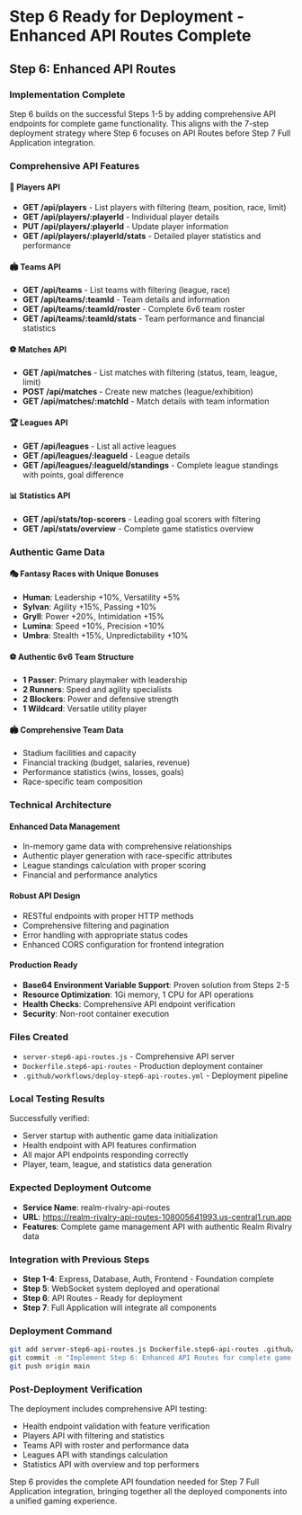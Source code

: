 # Step 6 Ready for Deployment - Enhanced API Routes Complete

## Step 6: Enhanced API Routes

### Implementation Complete
Step 6 builds on the successful Steps 1-5 by adding comprehensive API endpoints for complete game functionality. This aligns with the 7-step deployment strategy where Step 6 focuses on API Routes before Step 7 Full Application integration.

### Comprehensive API Features

#### 🏃 Players API
- **GET /api/players** - List players with filtering (team, position, race, limit)
- **GET /api/players/:playerId** - Individual player details
- **PUT /api/players/:playerId** - Update player information
- **GET /api/players/:playerId/stats** - Detailed player statistics and performance

#### 🏟️ Teams API  
- **GET /api/teams** - List teams with filtering (league, race)
- **GET /api/teams/:teamId** - Team details and information
- **GET /api/teams/:teamId/roster** - Complete 6v6 team roster
- **GET /api/teams/:teamId/stats** - Team performance and financial statistics

#### ⚽ Matches API
- **GET /api/matches** - List matches with filtering (status, team, league, limit)
- **POST /api/matches** - Create new matches (league/exhibition)
- **GET /api/matches/:matchId** - Match details with team information

#### 🏆 Leagues API
- **GET /api/leagues** - List all active leagues
- **GET /api/leagues/:leagueId** - League details
- **GET /api/leagues/:leagueId/standings** - Complete league standings with points, goal difference

#### 📊 Statistics API
- **GET /api/stats/top-scorers** - Leading goal scorers with filtering
- **GET /api/stats/overview** - Complete game statistics overview

### Authentic Game Data

#### 🎭 Fantasy Races with Unique Bonuses
- **Human**: Leadership +10%, Versatility +5%
- **Sylvan**: Agility +15%, Passing +10%  
- **Gryll**: Power +20%, Intimidation +15%
- **Lumina**: Speed +10%, Precision +10%
- **Umbra**: Stealth +15%, Unpredictability +10%

#### ⚽ Authentic 6v6 Team Structure
- **1 Passer**: Primary playmaker with leadership
- **2 Runners**: Speed and agility specialists  
- **2 Blockers**: Power and defensive strength
- **1 Wildcard**: Versatile utility player

#### 🏟️ Comprehensive Team Data
- Stadium facilities and capacity
- Financial tracking (budget, salaries, revenue)
- Performance statistics (wins, losses, goals)
- Race-specific team composition

### Technical Architecture

#### Enhanced Data Management
- In-memory game data with comprehensive relationships
- Authentic player generation with race-specific attributes
- League standings calculation with proper scoring
- Financial and performance analytics

#### Robust API Design
- RESTful endpoints with proper HTTP methods
- Comprehensive filtering and pagination
- Error handling with appropriate status codes
- Enhanced CORS configuration for frontend integration

#### Production Ready
- **Base64 Environment Variable Support**: Proven solution from Steps 2-5
- **Resource Optimization**: 1Gi memory, 1 CPU for API operations
- **Health Checks**: Comprehensive API endpoint verification
- **Security**: Non-root container execution

### Files Created
- `server-step6-api-routes.js` - Comprehensive API server
- `Dockerfile.step6-api-routes` - Production deployment container
- `.github/workflows/deploy-step6-api-routes.yml` - Deployment pipeline

### Local Testing Results
Successfully verified:
- Server startup with authentic game data initialization
- Health endpoint with API features confirmation
- All major API endpoints responding correctly
- Player, team, league, and statistics data generation

### Expected Deployment Outcome
- **Service Name**: realm-rivalry-api-routes
- **URL**: https://realm-rivalry-api-routes-108005641993.us-central1.run.app
- **Features**: Complete game management API with authentic Realm Rivalry data

### Integration with Previous Steps
- **Step 1-4**: Express, Database, Auth, Frontend - Foundation complete
- **Step 5**: WebSocket system deployed and operational
- **Step 6**: API Routes - Ready for deployment
- **Step 7**: Full Application will integrate all components

### Deployment Command
```bash
git add server-step6-api-routes.js Dockerfile.step6-api-routes .github/workflows/deploy-step6-api-routes.yml
git commit -m "Implement Step 6: Enhanced API Routes for complete game functionality"
git push origin main
```

### Post-Deployment Verification
The deployment includes comprehensive API testing:
- Health endpoint validation with feature verification
- Players API with filtering and statistics
- Teams API with roster and performance data
- Leagues API with standings calculation
- Statistics API with overview and top performers

Step 6 provides the complete API foundation needed for Step 7 Full Application integration, bringing together all the deployed components into a unified gaming experience.